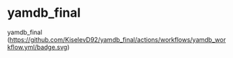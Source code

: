 # yamdb_final
yamdb_final
(https://github.com/KiselevD92/yamdb_final/actions/workflows/yamdb_workflow.yml/badge.svg)

